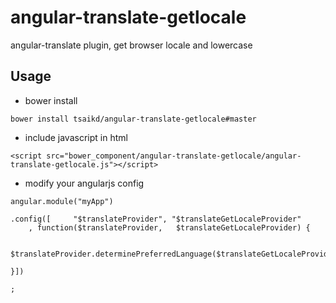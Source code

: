 # angular-translate-getlocale
angular-translate plugin, get browser locale and lowercase

## Usage

* bower install

```
bower install tsaikd/angular-translate-getlocale#master
```

* include javascript in html

```
<script src="bower_component/angular-translate-getlocale/angular-translate-getlocale.js"></script>
```

* modify your angularjs config

```
angular.module("myApp")

.config([     "$translateProvider", "$translateGetLocaleProvider"
	, function($translateProvider,   $translateGetLocaleProvider) {

	$translateProvider.determinePreferredLanguage($translateGetLocaleProvider);

}])

;
```

